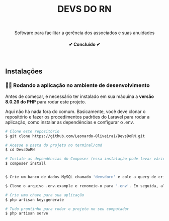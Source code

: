 <br> 

<h1 align="center">DEVS DO RN</h1>

<br> 

<p align="center">Software para facilitar a gerência dos associados e suas anuidades</p>

<h4 align="center"> 
	✔ Concluido ✔ 
</h4>
<br>

## Instalações

### 👨‍💻 Rodando a aplicação no ambiente de desenvolvimento
Antes de começar, é necessário ter instalado em sua máquina a **versão 8.0.26 do PHP** para rodar este projeto.

Aqui não há nada fora do comum. Basicamente, você deve clonar o repositório e fazer os procedimentos padrões do Laravel para rodar a aplicação, como instalar as dependências e configurar o .env.

```bash
# Clone este repositório
$ git clone https://github.com/Leonardo-Oliveira1/DevsDoRN.git

# Acesse a pasta do projeto no terminal/cmd
$ cd DevsDoRN

# Instale as dependências do Composer (essa instalação pode levar vários minutos)
$ composer install


$ Crie um banco de dados MySQL chamado 'devsdorn' e cole a query de criação do banco.

$ Clone o arquivo .env.example e renomeie-o para '.env'. Em seguida, altere o nome do banco para 'devsdorn' e configure o acesso do login e senha.

# Crie uma chave para sua aplicação
$ php artisan key:generate

# Tudo prontinho para rodar o projeto no seu computador
$ php artisan serve

```

<br>
